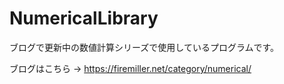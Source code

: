 # NumericalLibrary
ブログで更新中の数値計算シリーズで使用しているプログラムです。

ブログはこちら → https://firemiller.net/category/numerical/
